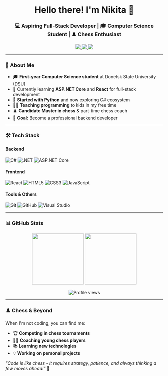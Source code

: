 <h1 align="center">Hello there! I'm Nikita 👋</h1>

<h3 align="center">💻 Aspiring Full-Stack Developer | 🎓 Computer Science Student | ♟️ Chess Enthusiast</h3>

<p align="center">
  <a href="https://vk.com/lambadargini">
    <img src="https://img.shields.io/badge/VK-0077FF?style=for-the-badge&logo=vk&logoColor=white"/>
  </a>
  <a href="https://t.me/LAMBADARGINI">
    <img src="https://img.shields.io/badge/Telegram-2CA5E0?style=for-the-badge&logo=telegram&logoColor=white"/>
  </a>
  <a href="barba_nik92@mail.ru">
    <img src="https://img.shields.io/badge/Gmail-D14836?style=for-the-badge&logo=gmail&logoColor=white"/>
  </a>
</p>

---

### 🚀 About Me

- 🎓 **First-year Computer Science student** at Donetsk State University (DSU)
- 🌱 Currently learning **ASP.NET Core** and **React** for full-stack development
- 🐍 **Started with Python** and now exploring C# ecosystem
- 👨‍🏫 **Teaching programming** to kids in my free time
- ♟️ **Candidate Master in chess** & part-time chess coach
- 🎯 **Goal:** Become a professional backend developer

---

### 🛠️ Tech Stack

#### **Backend**
![C#](https://img.shields.io/badge/C%23-239120?style=for-the-badge&logo=c-sharp&logoColor=white)
![.NET](https://img.shields.io/badge/.NET-512BD4?style=for-the-badge&logo=dotnet&logoColor=white)
![ASP.NET Core](https://img.shields.io/badge/ASP.NET_Core-512BD4?style=for-the-badge&logo=.net&logoColor=white)

#### **Frontend** 
![React](https://img.shields.io/badge/React-20232A?style=for-the-badge&logo=react&logoColor=61DAFB)
![HTML5](https://img.shields.io/badge/HTML5-E34F26?style=for-the-badge&logo=html5&logoColor=white)
![CSS3](https://img.shields.io/badge/CSS3-1572B6?style=for-the-badge&logo=css3&logoColor=white)
![JavaScript](https://img.shields.io/badge/JavaScript-F7DF1E?style=for-the-badge&logo=javascript&logoColor=black)

#### **Tools & Others**
![Git](https://img.shields.io/badge/Git-F05033?style=for-the-badge&logo=git&logoColor=white)
![GitHub](https://img.shields.io/badge/GitHub-181717?style=for-the-badge&logo=github&logoColor=white)
![Visual Studio](https://img.shields.io/badge/Visual_Studio-5C2D91?style=for-the-badge&logo=visual-studio&logoColor=white)

---

### 📊 GitHub Stats

<p align="center">
  <img src="https://github-readme-stats.vercel.app/api?username=Nikita-Denisenko&show_icons=true&theme=tokyonight&hide_border=true" height="165"/>
  <img src="https://github-readme-stats.vercel.app/api/top-langs/?username=Nikita-Denisenko&layout=compact&theme=tokyonight&hide_border=true" height="165"/>
</p>

<p align="center">
  <img src="https://komarev.com/ghpvc/?username=Nikita-Denisenko&style=flat-square&color=blue" alt="Profile views"/>
</p>

---

### ♟️ Chess & Beyond

When I'm not coding, you can find me:
- 🏆 **Competing in chess tournaments**
- 👨‍🏫 **Coaching young chess players** 
- 📚 **Learning new technologies**
- 💡 **Working on personal projects**

*"Code is like chess - it requires strategy, patience, and always thinking a few moves ahead!"* 🧠
